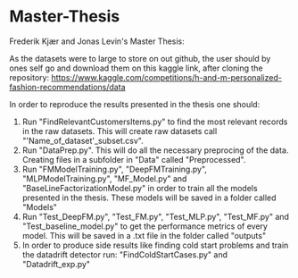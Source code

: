 # Master-Thesis
Frederik Kjær and Jonas Levin's Master Thesis:

As the datasets were to large to store on out github, the user should by ones self go and download them on this kaggle link, after cloning the repository:
https://www.kaggle.com/competitions/h-and-m-personalized-fashion-recommendations/data

In order to reproduce the results presented in the thesis one should:

1.  Run "FindRelevantCustomersItems.py" to find the most relevant records in the raw datasets. This will create raw datasets call  "'Name_of_dataset'_subset.csv".
2.  Run "DataPrep.py". This will do all the necessary preprocing of the data. Creating files in a subfolder in "Data" called "Preprocessed".
3.  Run "FMModelTraining.py", "DeepFMTraining.py", "MLPModelTraining.py", "MF_Model.py" and "BaseLineFactorizationModel.py" in order to train all the models presented in the thesis. These models will be saved in a folder called "Models"
4.  Run "Test_DeepFM.py", "Test_FM.py", "Test_MLP.py", "Test_MF.py" and "Test_baseline_model.py" to get the performance metrics of every model. This will be saved in a .txt file in the folder called "outputs"
6. In order to produce side results like finding cold start problems and train the datadrift detector run: "FindColdStartCases.py" and "Datadrift_exp.py"


